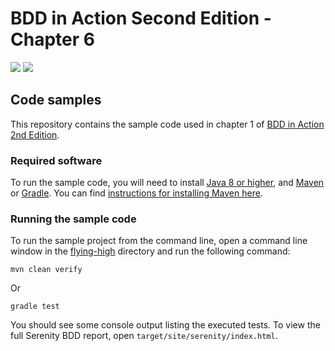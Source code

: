 # BDD in Action Second Edition - Chapter 6

![](https://github.com/bdd-in-action-second-edition/chapter-6/workflows/Maven%20Build/badge.svg)
![](https://github.com/bdd-in-action-second-edition/chapter-6/workflows/Gradle%20Build/badge.svg)

## Code samples

This repository contains the sample code used in chapter 1 of [BDD in Action 2nd Edition](https://www.manning.com/books/bdd-in-action-second-edition).

### Required software
To run the sample code, you will need to install [Java 8 or higher](https://www.oracle.com/technetwork/java/javase/downloads/index.html), and [Maven](https://maven.apache.org) or [Gradle](http://gradle.org). You can find [instructions for installing Maven here](https://maven.apache.org/install.html).

### Running the sample code

To run the sample project from the command line, open a command line window in the [flying-high](flying-high) directory and run the following command:
```
mvn clean verify
```

Or
```
gradle test
```

You should see some console output listing the executed tests. To view the full Serenity BDD report, open `target/site/serenity/index.html`.
